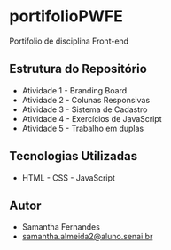 # portifolioPWFE
Portifolio de disciplina Front-end
## Estrutura do Repositório 
- Atividade 1 - Branding Board
- Atividade 2 - Colunas Responsivas
- Atividade 3 - Sistema de Cadastro
- Atividade 4 - Exercícios de JavaScript
- Atividade 5 - Trabalho em duplas

## Tecnologias Utilizadas
- HTML - CSS - JavaScript
## Autor
- Samantha Fernandes
- samantha.almeida2@aluno.senai.br


